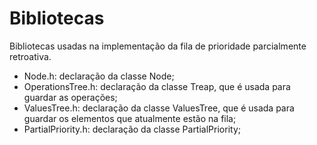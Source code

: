 # Bibliotecas

Bibliotecas usadas na implementação da fila de prioridade parcialmente retroativa.

- Node.h: declaração da classe Node;
- OperationsTree.h: declaração da classe Treap, que é usada para guardar as operações;
- ValuesTree.h: declaração da classe ValuesTree, que é usada para guardar os elementos que atualmente estão na fila;
- PartialPriority.h: declaração da classe PartialPriority;
